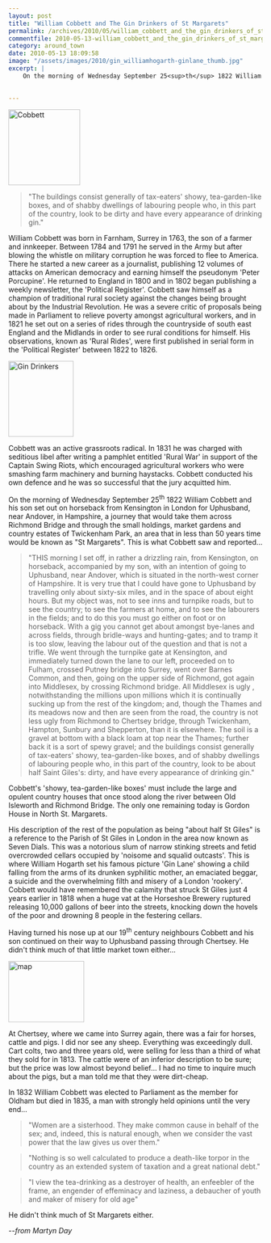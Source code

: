 ```yaml
---
layout: post
title: "William Cobbett and The Gin Drinkers of St Margarets"
permalink: /archives/2010/05/william_cobbett_and_the_gin_drinkers_of_st_margare.html
commentfile: 2010-05-13-william_cobbett_and_the_gin_drinkers_of_st_margare
category: around_town
date: 2010-05-13 18:09:58
image: "/assets/images/2010/gin_williamhogarth-ginlane_thumb.jpg"
excerpt: |
    On the morning of Wednesday September 25<sup>th</sup> 1822 William Cobbett and his son set out on horseback from Kensington in London for Uphusband, near Andover, in Hampshire, a journey that would take them across Richmond Bridge and through the small holdings, market gardens and country estates of Twickenham Park, an area that in less than 50 years time would be known as "St Margarets". This is what Cobbett saw and reported...
    

---
```


<a href="/assets/images/2010/gin_Cobbett.jpg" title="See larger version of - Cobbett"><img src="/assets/images/2010/gin_Cobbett_thumb.jpg" width="142" height="150" alt="Cobbett" class="photo right" /></a>

> "The buildings consist generally of tax-eaters' showy, tea-garden-like boxes, and of shabby dwellings of labouring people who, in this part of the country, look to be dirty and have every appearance of drinking gin."

William Cobbett was born in Farnham, Surrey in 1763, the son of a farmer and innkeeper. Between 1784 and 1791 he served in the Army but after blowing the whistle on military corruption he was forced to flee to America. There he started a new career as a journalist, publishing 12 volumes of attacks on American democracy and earning himself the pseudonym 'Peter Porcupine'. He returned to England in 1800 and in 1802 began publishing a weekly newsletter, the 'Political Register'. Cobbett saw himself as a champion of traditional rural society against the changes being brought about by the Industrial Revolution. He was a severe critic of proposals being made in Parliament to relieve poverty amongst agricultural workers, and in 1821 he set out on a series of rides through the countryside of south east England and the Midlands in order to see rural conditions for himself. His observations, known as 'Rural Rides', were first published in serial form in the 'Political Register' between 1822 to 1826.

<a href="/assets/images/2010/gin_williamhogarth-ginlane.jpg" title="See larger version of - Gin Drinkers"><img src="/assets/images/2010/gin_williamhogarth-ginlane_thumb.jpg" width="129" height="150" alt="Gin Drinkers" class="photo right" /></a>

Cobbett was an active grassroots radical. In 1831 he was charged with seditious libel after writing a pamphlet entitled 'Rural War' in support of the Captain Swing Riots, which encouraged agricultural workers who were smashing farm machinery and burning haystacks. Cobbett conducted his own defence and he was so successful that the jury acquitted him.

On the morning of Wednesday September 25<sup>th</sup> 1822 William Cobbett and his son set out on horseback from Kensington in London for Uphusband, near Andover, in Hampshire, a journey that would take them across Richmond Bridge and through the small holdings, market gardens and country estates of Twickenham Park, an area that in less than 50 years time would be known as "St Margarets". This is what Cobbett saw and reported...

> "THIS morning I set off, in rather a drizzling rain, from Kensington, on horseback, accompanied by my son, with an intention of going to Uphusband, near Andover, which is situated in the north-west corner of Hampshire. It is very true that I could have gone to Uphusband by travelling only about sixty-six miles, and in the space of about eight hours. But my object was, not to see inns and turnpike roads, but to see the country; to see the farmers at home, and to see the labourers in the fields; and to do this you must go either on foot or on horseback. With a gig you cannot get about amongst bye-lanes and across fields, through bridle-ways and hunting-gates; and to tramp it is too slow, leaving the labour out of the question and that is not a trifle. We went through the turnpike gate at Kensington, and immediately turned down the lane to our left, proceeded on to Fulham, crossed Putney bridge into Surrey, went over Barnes Common, and then, going on the upper side of Richmond, got again into Middlesex, by crossing Richmond bridge. All Middlesex is ugly , notwithstanding the millions upon millions which it is continually sucking up from the rest of the kingdom; and, though the Thames and its meadows now and then are seen from the road, the country is not less ugly from Richmond to Chertsey bridge, through Twickenham, Hampton, Sunbury and Shepperton, than it is elsewhere. The soil is a gravel at bottom with a black loam at top near the Thames; further back it is a sort of spewy gravel; and the buildings consist generally of tax-eaters' showy, tea-garden-like boxes, and of shabby dwellings of labouring people who, in this part of the country, look to be about half Saint Giles's: dirty, and have every appearance of drinking gin."

Cobbett's 'showy, tea-garden-like boxes' must include the large and opulent country houses that once stood along the river between Old Isleworth and Richmond Bridge. The only one remaining today is Gordon House in North St. Margarets.

His description of the rest of the population as being "about half St Giles" is a reference to the Parish of St Giles in London in the area now known as Seven Dials. This was a notorious slum of narrow stinking streets and fetid overcrowded cellars occupied by 'noisome and squalid outcasts'. This is where William Hogarth set his famous picture 'Gin Lane' showing a child falling from the arms of its drunken syphilitic mother, an emaciated beggar, a suicide and the overwhelming filth and misery of a London 'rookery'. Cobbett would have remembered the calamity that struck St Giles just 4 years earlier in 1818 when a huge vat at the Horseshoe Brewery ruptured releasing 10,000 gallons of beer into the streets, knocking down the hovels of the poor and drowning 8 people in the festering cellars.

Having turned his nose up at our 19<sup>th</sup> century neighbours Cobbett and his son continued on their way to Uphusband passing through Chertsey. He didn't think much of that little market town either...

<a href="/assets/images/2010/gin_map.png" title="See larger version of - map"><img src="/assets/images/2010/gin_map_thumb.png" width="150" height="121" alt="map" class="photo right" /></a>

At Chertsey, where we came into Surrey again, there was a fair for horses, cattle and pigs. I did nor see any sheep. Everything was exceedingly dull. Cart colts, two and three years old, were selling for less than a third of what they sold for in 1813. The cattle were of an inferior description to be sure; but the price was low almost beyond belief... I had no time to inquire much about the pigs, but a man told me that they were dirt-cheap.

In 1832 William Cobbett was elected to Parliament as the member for Oldham but died in 1835, a man with strongly held opinions until the very end...

> "Women are a sisterhood. They make common cause in behalf of the sex; and, indeed, this is natural enough, when we consider the vast power that the law gives us over them."

> "Nothing is so well calculated to produce a death-like torpor in the country as an extended system of taxation and a great national debt."

> "I view the tea-drinking as a destroyer of health, an enfeebler of the frame, an engender of effeminacy and laziness, a debaucher of youth and maker of misery for old age"

He didn't think much of St Margarets either.

<cite>--from Martyn Day</cite>
